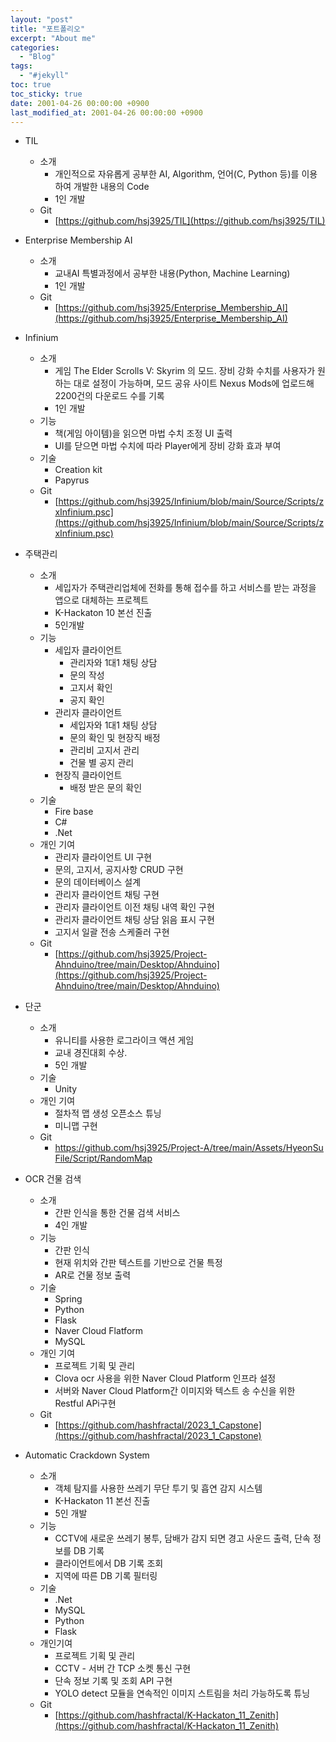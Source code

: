 ```yaml
---
layout: "post"
title: "포트폴리오"
excerpt: "About me"
categories:
  - "Blog"
tags:
  - "#jekyll"
toc: true
toc_sticky: true
date: 2001-04-26 00:00:00 +0900
last_modified_at: 2001-04-26 00:00:00 +0900
---
```

- TIL
    - 소개
        - 개인적으로 자유롭게 공부한 AI, Algorithm, 언어(C, Python 등)를 이용하여 개발한 내용의 Code
        - 1인 개발
    - Git
        - [https://github.com/hsj3925/TIL](https://github.com/hsj3925/TIL)
- Enterprise Membership AI
    - 소개
        - 교내AI 특별과정에서 공부한 내용(Python, Machine Learning)
        - 1인 개발
    - Git
        - [https://github.com/hsj3925/Enterprise_Membership_AI](https://github.com/hsj3925/Enterprise_Membership_AI)
- Infinium
    - 소개
        - 게임 The Elder Scrolls V: Skyrim 의 모드. 장비 강화 수치를 사용자가 원하는 대로 설정이
        가능하며, 모드 공유 사이트 Nexus Mods에 업로드해 2200건의 다운로드 수를 기록
        - 1인 개발
    - 기능
        - 책(게임 아이템)을 읽으면 마법 수치 조정 UI 출력
        - UI를 닫으면 마법 수치에 따라 Player에게 장비 강화 효과 부여
    - 기술
        - Creation kit
        - Papyrus
    - Git
        - [https://github.com/hsj3925/Infinium/blob/main/Source/Scripts/zxInfinium.psc](https://github.com/hsj3925/Infinium/blob/main/Source/Scripts/zxInfinium.psc)
- 주택관리
    - 소개
        - 세입자가 주택관리업체에 전화를 통해 접수를 하고 서비스를 받는 과정을 앱으로 대체하는 프로젝트
        - K-Hackaton 10 본선 진출
        - 5인개발
    - 기능
        - 세입자 클라이언트
            - 관리자와 1대1 채팅 상담
            - 문의 작성
            - 고지서 확인
            - 공지 확인
        - 관리자 클라이언트
            - 세입자와 1대1 채팅 상담
            - 문의 확인 및 현장직 배정
            - 관리비 고지서 관리
            - 건물 별 공지 관리
        - 현장직 클라이언트
            - 배정 받은 문의 확인
    - 기술
        - Fire base
        - C#
        - .Net
    - 개인 기여
        - 관리자 클라이언트 UI 구현
        - 문의, 고지서, 공지사항 CRUD 구현
        - 문의 데이터베이스 설계
        - 관리자 클라이언트 채팅 구현
        - 관리자 클라이언트 이전 채팅 내역 확인 구현
        - 관리자 클라이언트 채팅 상담 읽음 표시 구현
        - 고지서 일괄 전송 스케줄러 구현
    - Git
        - [https://github.com/hsj3925/Project-Ahnduino/tree/main/Desktop/Ahnduino](https://github.com/hsj3925/Project-Ahnduino/tree/main/Desktop/Ahnduino)
- 단군
    - 소개
        - 유니티를 사용한 로그라이크 액션 게임
        - 교내 경진대회 수상.
        - 5인 개발
    - 기술
        - Unity
    - 개인 기여
        - 절차적 맵 생성 오픈소스 튜닝
        - 미니맵 구현
    - Git
        - [https://github.com/hsj3925/Project-A/tree/main/Assets/HyeonSu File/Script/RandomMap](https://github.com/hashfractal/Project-A/tree/main/Assets/HyeonSu%20File/Script/RandomMap)
    
- OCR 건물 검색
    - 소개
        - 간판 인식을 통한 건물 검색 서비스
        - 4인 개발
    - 기능
        - 간판 인식
        - 현재 위치와 간판 텍스트를 기반으로 건물 특정
        - AR로 건물 정보 출력
    - 기술
        - Spring
        - Python
        - Flask
        - Naver Cloud Flatform
        - MySQL
    - 개인 기여
        - 프로젝트 기획 및 관리
        - Clova ocr 사용을 위한 Naver Cloud Platform 인프라 설정
        - 서버와 Naver Cloud Platform간 이미지와 텍스트 송 수신을 위한 Restful APi구현
    - Git
        - [https://github.com/hashfractal/2023_1_Capstone](https://github.com/hashfractal/2023_1_Capstone)
    
- Automatic Crackdown System
    - 소개
        - 객체 탐지를 사용한 쓰레기 무단 투기 및 흡연 감지 시스템
        - K-Hackaton 11 본선 진출
        - 5인 개발
    - 기능
        - CCTV에 새로운 쓰레기 봉투, 담배가 감지 되면 경고 사운드 출력, 단속 정보를 DB 기록
        - 클라이언트에서 DB 기록 조회
        - 지역에 따른 DB 기록 필터링
    - 기술
        - .Net
        - MySQL
        - Python
        - Flask
    - 개인기여
        - 프로젝트 기획 및 관리
        - CCTV - 서버 간 TCP 소켓 통신 구현
        - 단속 정보 기록 및 조회 API 구현
        - YOLO detect 모듈을 연속적인 이미지 스트림을 처리 가능하도록 튜닝
    - Git
        - [https://github.com/hashfractal/K-Hackaton_11_Zenith](https://github.com/hashfractal/K-Hackaton_11_Zenith)
